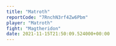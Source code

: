 ```yaml
---
title: "Matroth"
reportCode: "7RnchN3rf4Zw6Pbm"
player: "Matroth"
fight: "Magtheridon"
date: 2021-11-15T21:50:09.524000+00:00
---
```

